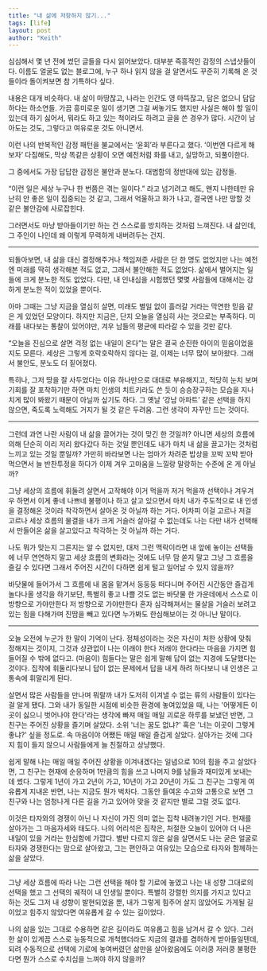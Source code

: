 ```yaml
---
title: "내 삶에 저항하지 않기..."
tags: [life]
layout: post
author: "Keith"
---
```


심심해서 몇 년 전에 썼던 글들을 다시 읽어보았다.
대부분 즉흥적인 감정의 스냅샷들이다. 이름도 얼굴도 없는 블로그에,
누구 하나 읽지 않을 걸 알면서도 꾸준히 기록해 온 것들이라
돌이켜보면 참 기특하다 싶다.

내용은 대개 비슷하다.
내 삶이 마땅찮고, 나라는 인간도 영 마뜩잖고,
답은 없으니 답답하다는 하소연들.
가끔 흥미로운 일이 생기면 그걸 써놓기도 했지만
사실은 해야 할 일이 있는데 하기 싫어서,
뭐라도 하고 있는 척이라도 하려고 글을 쓴 경우가 많다.
시간이 남아도는 것도, 그렇다고 여유로운 것도 아니면서.

이런 나의 반복적인 감정 패턴을
불교에서는 ‘윤회’라 부른다고 했다.
‘이번엔 다르게 해보자’ 다짐해도,
막상 똑같은 상황이 오면
예전처럼 화를 내고, 실망하고, 되풀이한다.

그 중에서도 가장 답답한 감정은
불안과 분노다.
대범함의 정반대에 있는 감정들.

“이런 일은 세상 누구나 한 번쯤은 겪는 일이다.”
라고 넘기려고 해도,
왠지 나한테만 유난히 안 좋은 일이 집중되는 것 같고,
그래서 억울하고 화가 나고,
결국엔 나만 망할 것 같은 불안감에 사로잡힌다.

그러면서도 마냥 받아들이기만 하는 건
스스로를 방치하는 것처럼 느껴진다.
내 삶인데, 그 주인이 나인데
왜 이렇게 무력하게 내버려두는 건지.

---

되돌아보면, 내 삶을 대신 결정해주거나 책임져준 사람은 단 한 명도 없었지만
나는 예전엔 미래를 딱히 생각해본 적도 없고, 그래서 불안해한 적도 없었다.
삶에서 벌어지는 일들에 크게 분노한 적도 없었다.
다만, 내 인내심을 시험했던 몇몇 사람들에 대해서는 강하게 분노한 적이 있었을 뿐이다.

아마 그때는 그냥 지금을 열심히 살면, 미래도 별일 없이 흘러갈 거라는
막연한 믿음 같은 게 있었던 모양이다.
하지만 지금은, 단지 오늘을 열심히 사는 것으로는 부족하다.
미래를 내다보는 통찰이 있어야만, 겨우 남들의 평균에 따라갈 수 있을 것만 같다.

“오늘을 진심으로 살면 걱정 없는 내일이 온다”는 말은
결국 순진한 아이의 믿음이었을지도 모른다.
세상은 그렇게 호락호락하지 않다는 걸, 이제는 너무 많이 보아왔다.
그래서 불안도, 분노도 더 짙어졌다.

특히나, 그저 땅을 잘 사두었다는 이유 하나만으로 대대로 부유해지고,
적당히 눈치 보며 기회를 잘 포착하기만 하면
마치 인생의 치트키라도 쓴 듯이 승승장구하는 모습을
지나치게 많이 봐왔기 때문이 아닐까 싶기도 하다.
그 옛날 ‘강남 아파트’ 같은 선택을 하지 않으면,
죽도록 노력해도 거지가 될 것 같은 두려움.
그런 생각이 자꾸만 드는 것이다.

---

그런데 과연 나란 사람이 내 삶을 끌어가는 것이 맞긴 한 것일까? 아니면 세상의 흐름에 의해 단순히 이리 저리 왔다갔다 하는 것일 뿐인데도
내가 마치 내 삶을 끌고가는 것처럼 느끼고 있는 것일 뿐일까? 가만히 바라보면 나는 엄마가 차려준 밥상을 꼬박 꼬박 받아 먹으면서
늘 반찬투정을 하다가 이제 겨우 고마움을 느낄랑 말랑하는 수준에 온 게 아닐까?

그냥 세상의 흐름에 휘둘려 살면서 고작해야 이거 먹을까 저거 먹을까 선택이나 겨우겨우 하면서 이게 좋네 나쁘네 불평이나 하고 살고 있으면서 마치 내가 주도적으로 내 인생을 결정해온 것이라 착각하면서 살아온 것 아닐까 하는 거다. 어차피 이걸 고르나 저걸 고르나 세상 흐름의 물결을 내가 크게 거슬러 살아갈 수 없는데도 나는 다만 내가 선택해서 만들어온 삶을 살고있다고 착각하는 것 아닐까 하는 거다. 

나도 뭐가 맞는지 그른지는 알 수 없지만, 대저 그런 맥락이라면 내 앞에 놓이는 선택들에 너무 연연하지 말고 세상 흐름의 변화라는 것에도 너무 맘 쏟지 말고 그냥 그 흐름을 즐길 수 있다면 그래서 주어진 시간이 다하면 쉽게 털고 일어날 수 있지 않을까? 

바닷물에 들어가서 그 흐름에 내 몸을 맡겨서 둥둥둥 떠다니며 주어진 시간동안 즐겁게 놀다나올 생각을 하기보단, 특별히 좋고 나쁠 것도 없는 바닷물 한 가운데에서 스스로 이 방향으로 가야만한다 저 방향으로 가야만한다 혼자 심각해져서는 물살을 거슬러 보려고 있는 힘을 다해가며 진땀을 빼고 있다면 누가봐도 한심해보이는 것 아니냔 말이다.

---

오늘 오전에 누군가 한 말이 기억이 난다. 정체성이라는 것은 자신이 처한 상황에 맞춰 정해지는 것이지, 그것과 상관없이 나는 이래야 한다 저래야 한다라는 마음을 가지면 힘들어질 수 밖에 없다고. (마음이) 힘들다는 말은 쉽게 말해 답이 없는 지경에 도달했다는 것이다. 집착에 휘둘리다보니 답이 없는 문제에서 답을 내게 하려 하다보니 내 인생은 고통속에 휘말리게 된다.

살면서 많은 사람들을 만나며 뭐랄까 내가 도저히 이겨낼 수 없는 류의 사람들이 있다는 걸 알게 됐다. 그와 내가 동일한 시점에 비슷한 환경에 놓여있었을 때, 나는 '어떻게든 이곳이 싫으니 벗어나야 한다'라는 생각에 빠져 매일 매일 괴로운 하루를 보냈던 반면, 그 친구는 주어진 상황을 즐기며 살았다. 소위 '너는 꿈도 없냐?' 혹은 '너는 이곳이 그렇게 좋냐?' 싶을 정도로. 속 마음이야 어쨌든 매일 매일 즐겁게 살았다. 살아가는 것에 그다지 힘이 들지 않으니 사람들에게 늘 친절하고 상냥했다.

쉽게 말해 나는 매일 매일 주어진 상황을 이겨내겠다는 일념으로 10의 힘을 주고 살았다면, 그 친구는 현재에 순응하며 1만큼의 힘을 쓰고 나머지 9를 남들과 재미있게 보내는 데 썼다. 그렇게 1년이 가고 2년이 가고, 10년이 가고 20년이 가도 그 친구는 그렇게 여유롭게 지내온 반면, 나는 지금도 뭔가 벅차다. 그동안 들여온 수고와 고통으로 보면 그 친구와 나는 엄청나게 다른 길을 가고 있어야 맞을 것 같지만 별로 그럴 것도 없다. 

이것은 타자와의 경쟁이 아닌 나 자신이 가진 의미 없는 집착 내려놓기인 거다. 현재를 살아가는 그 마음자세와 태도다. 나의 어리석은 집착은, 처절한 오늘이 있어야 더 나은 내일이 있을 거라는 한심함에 가깝다. 별반 다르지 않은 삶을 살면서도 나는 굳은 얼굴로 타자와 경쟁한다는 맘으로 살아왔고, 그는 편안하고 여유있는 모습으로 타자와 함께하는 삶을 살았다. 

---

그냥 세상 흐름에 따라 나는 그런 선택을 해야 할 기로에 놓였고 나는 내 성향 그대로의 선택을 했고 그 선택의 궤적이 내 인생일 뿐이다. 특별히 강렬한 의지를 가지고 있다고 하는 것도 그저 내 성향이 발현되었을 뿐, 내가 그렇게 힘주어 살지 않았어도 가게될 길이었고 힘주지 않았다면 여유롭게 갈 수 있는 길이었다.

나의 삶을 있는 그대로 수용하면 같은 길이라도 여유롭고 힘을 남겨서 갈 수 있다. 그러한 삶이 있게끔 스스로 능동적으로 개척했더라도 지금의 결과를 겸허하게 받아들일텐데, 되려 수동적으로 선택에 기로에 놓여버렸던 삶만을 살아왔음에도 이러쿵 저러쿵 불평한다면 뭔가 스스로 수치심을 느껴야 하지 않을까?